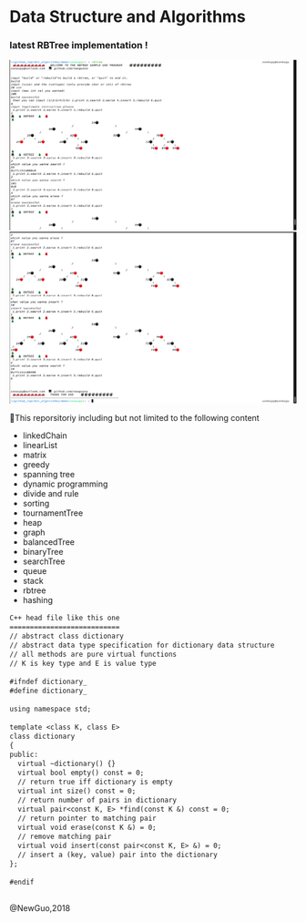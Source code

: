 # Data Structure and Algorithms


### latest RBTree implementation !
![avatar](./demo/rbtree_demo_use00.png)
![avatar](./demo/rbtree_demo_use01.png)

This reporsitoriy including but not limited to the following content

- linkedChain
- linearList
- matrix
- greedy
- spanning tree
- dynamic programming
- divide and rule
- sorting
- tournamentTree
- heap
- graph
- balancedTree
- binaryTree
- searchTree
- queue
- stack
- rbtree
- hashing

```
C++ head file like this one
===========================
// abstract class dictionary
// abstract data type specification for dictionary data structure
// all methods are pure virtual functions
// K is key type and E is value type

#ifndef dictionary_
#define dictionary_

using namespace std;

template <class K, class E>
class dictionary
{
public:
  virtual ~dictionary() {}
  virtual bool empty() const = 0;
  // return true iff dictionary is empty
  virtual int size() const = 0;
  // return number of pairs in dictionary
  virtual pair<const K, E> *find(const K &) const = 0;
  // return pointer to matching pair
  virtual void erase(const K &) = 0;
  // remove matching pair
  virtual void insert(const pair<const K, E> &) = 0;
  // insert a (key, value) pair into the dictionary
};

#endif


```





@NewGuo,2018

